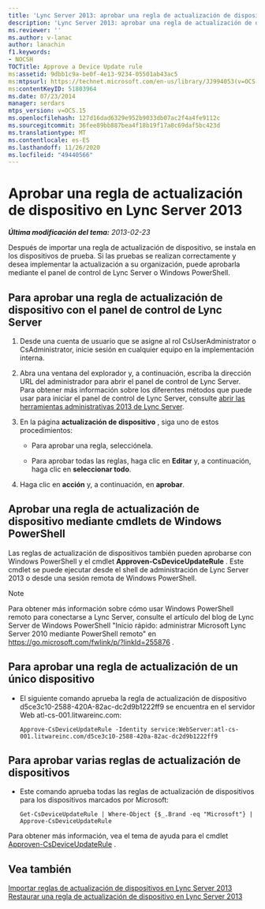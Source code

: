 ```yaml
---
title: 'Lync Server 2013: aprobar una regla de actualización de dispositivo'
description: 'Lync Server 2013: aprobar una regla de actualización de dispositivo.'
ms.reviewer: ''
ms.author: v-lanac
author: lanachin
f1.keywords:
- NOCSH
TOCTitle: Approve a Device Update rule
ms:assetid: 9dbb1c9a-be0f-4e13-9234-05501ab43ac5
ms:mtpsurl: https://technet.microsoft.com/en-us/library/JJ994053(v=OCS.15)
ms:contentKeyID: 51803964
ms.date: 07/23/2014
manager: serdars
mtps_version: v=OCS.15
ms.openlocfilehash: 127d16dad6329e952b9033db07ac2f4a4fe9112c
ms.sourcegitcommit: 36fee89bb887bea4f18b19f17a8c69daf5bc423d
ms.translationtype: MT
ms.contentlocale: es-ES
ms.lasthandoff: 11/26/2020
ms.locfileid: "49440566"
---
```

# <a name="approve-a-device-update-rule-in-lync-server-2013"></a>Aprobar una regla de actualización de dispositivo en Lync Server 2013

<div data-xmlns="http://www.w3.org/1999/xhtml">

<div class="topic" data-xmlns="http://www.w3.org/1999/xhtml" data-msxsl="urn:schemas-microsoft-com:xslt" data-cs="https://msdn.microsoft.com/">

<div data-asp="https://msdn2.microsoft.com/asp">



</div>

<div id="mainSection">

<div id="mainBody">

<span> </span>

_**Última modificación del tema:** 2013-02-23_

Después de importar una regla de actualización de dispositivo, se instala en los dispositivos de prueba. Si las pruebas se realizan correctamente y desea implementar la actualización a su organización, puede aprobarla mediante el panel de control de Lync Server o Windows PowerShell.

<div>

## <a name="to-approve-a-device-update-rule-by-using-lync-server-control-panel"></a>Para aprobar una regla de actualización de dispositivo con el panel de control de Lync Server

1.  Desde una cuenta de usuario que se asigne al rol CsUserAdministrator o CsAdministrator, inicie sesión en cualquier equipo en la implementación interna.

2.  Abra una ventana del explorador y, a continuación, escriba la dirección URL del administrador para abrir el panel de control de Lync Server. Para obtener más información sobre los diferentes métodos que puede usar para iniciar el panel de control de Lync Server, consulte [abrir las herramientas administrativas 2013 de Lync Server](lync-server-2013-open-lync-server-administrative-tools.md).

3.  En la página **actualización de dispositivo** , siga uno de estos procedimientos:
    
      - Para aprobar una regla, selecciónela.
    
      - Para aprobar todas las reglas, haga clic en **Editar** y, a continuación, haga clic en **seleccionar todo**.

4.  Haga clic en **acción** y, a continuación, en **aprobar**.

</div>

<div>

## <a name="approving-a-device-update-rule-by-using-windows-powershell-cmdlets"></a>Aprobar una regla de actualización de dispositivo mediante cmdlets de Windows PowerShell

Las reglas de actualización de dispositivos también pueden aprobarse con Windows PowerShell y el cmdlet **Approven-CsDeviceUpdateRule** . Este cmdlet se puede ejecutar desde el shell de administración de Lync Server 2013 o desde una sesión remota de Windows PowerShell.

<div>


> [!NOTE]  
> Para obtener más información sobre cómo usar Windows PowerShell remoto para conectarse a Lync Server, consulte el artículo del blog de Lync Server de Windows PowerShell "Inicio rápido: administrar Microsoft Lync Server 2010 mediante PowerShell remoto" en <A href="https://go.microsoft.com/fwlink/p/?linkid=255876">https://go.microsoft.com/fwlink/p/?linkId=255876</A> .



</div>

<div>

## <a name="to-approve-a-single-device-update-rule"></a>Para aprobar una regla de actualización de un único dispositivo

  - El siguiente comando aprueba la regla de actualización de dispositivo d5ce3c10-2588-420A-82ac-dc2d9b1222ff9 se encuentra en el servidor Web atl-cs-001.litwareinc.com:
    
        Approve-CsDeviceUpdateRule -Identity service:WebServer:atl-cs-001.litwareinc.com/d5ce3c10-2588-420a-82ac-dc2d9b1222ff9

</div>

<div>

## <a name="to-approve-multiple-device-update-rules"></a>Para aprobar varias reglas de actualización de dispositivos

  - Este comando aprueba todas las reglas de actualización de dispositivos para los dispositivos marcados por Microsoft:
    
        Get-CsDeviceUpdateRule | Where-Object {$_.Brand -eq "Microsoft"} | Approve-CsDeviceUpdateRule

</div>

Para obtener más información, vea el tema de ayuda para el cmdlet [Approven-CsDeviceUpdateRule](https://docs.microsoft.com/powershell/module/skype/Approve-CsDeviceUpdateRule) .

</div>

<div>

## <a name="see-also"></a>Vea también


[Importar reglas de actualización de dispositivos en Lync Server 2013](lync-server-2013-import-device-update-rules.md)  
[Restaurar una regla de actualización de dispositivo en Lync Server 2013](lync-server-2013-restore-a-device-update-rule.md)  
  

</div>

</div>

<span> </span>

</div>

</div>

</div>

